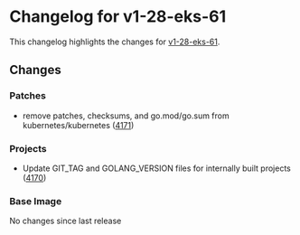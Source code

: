 # Changelog for v1-28-eks-61

This changelog highlights the changes for [v1-28-eks-61](https://github.com/aws/eks-distro/tree/v1-28-eks-61).

## Changes

### Patches
* remove patches, checksums, and go.mod/go.sum from kubernetes/kubernetes ([4171](https://github.com/aws/eks-distro/pull/4171))

### Projects
* Update GIT_TAG and GOLANG_VERSION files for internally built projects ([4170](https://github.com/aws/eks-distro/pull/4170))

### Base Image
No changes since last release

